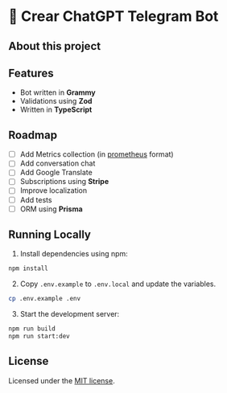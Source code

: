 # 🤖 Crear ChatGPT Telegram Bot

## About this project


## Features

- Bot written in **Grammy**
- Validations using **Zod**
- Written in **TypeScript**

## Roadmap

- [ ] Add Metrics collection (in [prometheus](https://prometheus.io/) format)
- [ ] Add conversation chat
- [ ] Add Google Translate
- [ ] Subscriptions using **Stripe**
- [ ] Improve localization
- [ ] Add tests
- [ ] ORM using **Prisma**

## Running Locally

1. Install dependencies using npm:

```sh
npm install
```

2. Copy `.env.example` to `.env.local` and update the variables.

```sh
cp .env.example .env
```
3. Start the development server:

```sh
npm run build
npm run start:dev
```

## License

Licensed under the [MIT license](https://github.com/pimenovoleg/crear-chatgpt-bot/blob/main/LICENSE.md).
